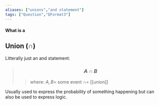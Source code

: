 ```yaml
---
aliases: ["unions","and statement"]
tags: ["Question","QFormat3"]
---
```


#### What is a
## Union ($\cap$)

Litterally just an and statement:

> ### $$ A \cap B $$ 
>> where:
>> $A,B=$ some event 
>> $\cap=$ [[union]]

Usually used to express the probability of something happening but can also be used to express logic.